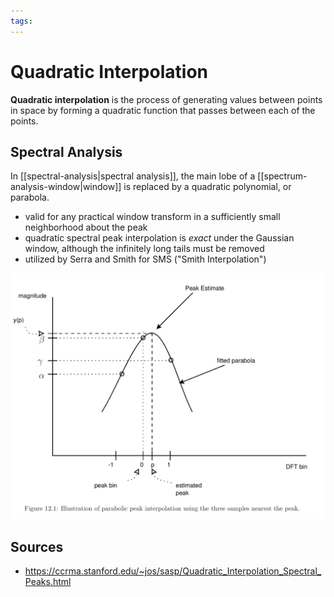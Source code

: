 ```yaml
---
tags:
---
```


# Quadratic Interpolation

**Quadratic interpolation** is the process of generating values between points in space by forming a quadratic function that passes between each of the points.

## Spectral Analysis

In [[spectral-analysis|spectral analysis]], the main lobe of a [[spectrum-analysis-window|window]] is replaced by a quadratic polynomial, or parabola.

- valid for any practical window transform in a sufficiently small neighborhood about the peak
- quadratic spectral peak interpolation is _exact_ under the Gaussian window, although the infinitely long tails must be removed
- utilized by Serra and Smith for SMS ("Smith Interpolation")

![Quadratic interpolation example](../assets/quadratic-interpolation-example.png)

## Sources

- <https://ccrma.stanford.edu/~jos/sasp/Quadratic_Interpolation_Spectral_Peaks.html>
